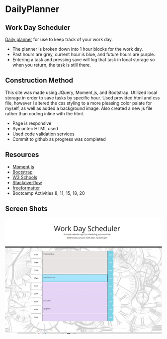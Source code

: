 # DailyPlanner
## Work Day Scheduler
[Daily planner](https://krcook1980.github.io/DailyPlanner/) for use to keep track of your work day. 
- The planner is broken down into 1 hour blocks for the work day.
- Past hours are grey, current hour is blue, and future hours are purple.
- Entering a task and pressing save will log that task in local storage so when you return, the task is still there.

## Construction Method
This site was made using JQuery, Moment.js, and Bootstrap. Utilized local storage in order to save tasks by specific hour. Used provided html and css file, however I altered the css styling to a more pleasing color palate for myself, as well as added a background image. Also created a new js file rather than coding inline with the html. 

- Page is responsive
- Symantec HTML used
- Used code validation services
- Commit to github as progress was completed

## Resources
- [Moment.js](https://momentjs.com/)
- [Bootstrap](https://getbootstrap.com/)
- [W3 Schools](https://www.w3schools.com/)
- [Stackoverflow](https://stackoverflow.com/)
- [freeformatter](https://www.freeformatter.com/html-validator.html)
- Bootcamp Activities 8, 11, 15, 18, 20

## Screen Shots
<img src="https://github.com/krcook1980/DailyPlanner/blob/main/assets/screen%20shot.JPG">